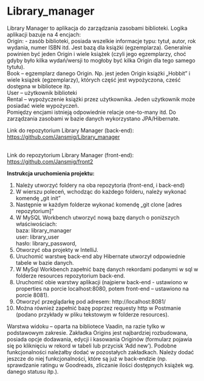 # Library_manager

Library Manager to aplikacja do zarządzania zasobami biblioteki. Logika aplikacji bazuje na 4 encjach: 
<br>Origin: - zasób biblioteki, posiada wszelkie informacje typu: tytuł, autor, rok wydania, numer ISBN itd. Jest bazą dla książki (egzemplarza). Generalnie powinien być jeden Origin i wiele książek (czyli jego egzemplarzy, choć gdyby było kilka wydań/wersji to mogłoby być kilka Origin dla tego samego tytułu).
<br>Book – egzemplarz danego Origin. Np. jest jeden Origin książki „Hobbit” i wiele książek (egzemplarzy), których część jest wypożyczona, cześć dostępna w bibliotece itp.
<br>User – użytkownik biblioteki
<br>Rental – wypożyczenie książki przez użytkownika. Jeden użytkownik może posiadać wiele wypożyczeń.
<br>Pomiędzy encjami istnieją odpowiednie relacje one-to-many itd. Do zarządzania zasobami w bazie danych wykorzystano JPA/Hibernate.
<br>

Link do repozytorium Library Manager (back-end):
https://github.com/Jansmig/Library_manager

<br>Link do repozytorium Library Manager (front-end):
https://github.com/Jansmig/front2


<b>Instrukcja uruchomienia projektu:</b>
1.	Należy utworzyć foldery na oba repozytoria (front-end, i back-end)
2.	W wierszu poleceń, wchodząc do każdego folderu, należy wykonać komendę „git init”
3.	Następnie w każdym folderze wykonać komendę „git clone [adres repozytorium]”
4.	W MySQL Workbench utworzyć nową bazę danych o poniższych właściwościach:
<br>baza: library_manager
<br>user: library_user
<br>hasło: library_password,
5.	Otworzyć oba projekty w IntelliJ. 
6.	Uruchomić warstwę back-end aby Hibernate utworzył odpowiednie tabele w bazie danych. 
7.	W MySql Workbench zapełnić bazę danych rekordami podanymi w sql w folderze resources repozytorium back-end.
8.	Uruchomić obie warstwy aplikacji (najpierw back-end - ustawiono w properties na porcie localhost:8080, potem front-end – ustawiono na porcie 8081).
9.	Otworzyć przeglądarkę pod adresem: http://localhost:8081/
10.	Można również zapełnić bazę poprzez requesty http w Postmanie (podano przykłady w pliku tekstowym w folderze resources).

Warstwa widoku – oparta na bibliotece Vaadin, na razie tylko w podstawowym zakresie. Zakładka Origins jest najbardziej rozbudowana, posiada opcje dodawania, edycji i kasowania Originów (formularz pojawia się po kliknięciu w rekord w tabeli lub przycisk ‘Add new’). Podobne funkcjonalności należałby dodać w pozostałych zakładkach.
Należy dodać jeszcze do niej funkcjonalności, które są już w back-endzie (np. sprawdzanie ratingu w Goodreads, zliczanie ilości dostępnych książek wg. danego statusu itp.). 
<br>
